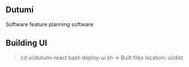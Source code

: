 ## Dutumi

Software feature planning software


## Building UI
> cd ui/dutumi-react
> bash deploy-ui.sh
-> Built files location: ui/dist

